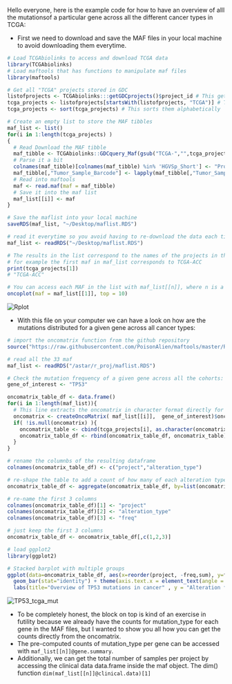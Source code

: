 Hello everyone, here is the example code for how to have an overview of alll the mutationsof a particular gene across all the different cancer types in TCGA:

- First we need to download and save the MAF files in your local machine to avoid downloading them everytime.

```R
# Load TCGAbiolinks to access and download TCGA data
library(TCGAbiolinks)
# Load maftools that has functions to manipulate maf files
library(maftools)

# Get all "TCGA" projects stored in GDC
listofprojects <- TCGAbiolinks:::getGDCprojects()$project_id # This gets all the projects in GDC
tcga_projects <- listofprojects[startsWith(listofprojects, "TCGA")] # This selects only project names that start with TCGA
tcga_projects <- sort(tcga_projects) # This sorts them alphabetically

# Create an empty list to store the MAF tibbles
maf_list <- list()
for(i in 1:length(tcga_projects) )
{
  # Read Download the MAF tibble
  maf_tibble <- TCGAbiolinks::GDCquery_Maf(gsub("TCGA-","",tcga_projects[i]), pipelines = "mutect2")
  # Parse it a bit
  colnames(maf_tibble)[colnames(maf_tibble) %in% 'HGVSp_Short'] <- "Protein_Change"
  maf_tibble[,"Tumor_Sample_Barcode"] <- lapply(maf_tibble[,"Tumor_Sample_Barcode"], function(x) substr(x, 1, 12) )
  # Read into maftools
  maf <- read.maf(maf = maf_tibble)
  # Save it into the maf list
  maf_list[[i]] <- maf
}

# Save the maflist into your local machine
saveRDS(maf_list, "~/Desktop/maflist.RDS")

# read it everytime so you avoid having to re-download the data each time
maf_list <- readRDS("~/Desktop/maflist.RDS")

# The results in the list correspond to the names of the projects in the vector "tcga_projects"
# for example the first maf in maf_list corresponds to TCGA-ACC
print(tcga_projects[1])
# "TCGA-ACC"

# You can access each MAF in the list with maf_list[[n]], where n is a number in the list, for example:
oncoplot(maf = maf_list[[1]], top = 10)
```

![Rplot](https://user-images.githubusercontent.com/1195488/133899519-7a36833d-7a0a-4f9f-936a-d0e5302b57b5.png)

- With this file on your computer we can have a look on how are the mutations distributed for a given gene across all cancer types: 

```R
# import the oncomatrix function from the github repository
source("https://raw.githubusercontent.com/PoisonAlien/maftools/master/R/oncomatrix.R")

# read all the 33 maf
maf_list <- readRDS("/astar/r_proj/maflist.RDS")

# Check the mutation frequency of a given gene across all the cohorts:
gene_of_interest <- "TP53"

oncomatrix_table_df <- data.frame()
for(i in 1:length(maf_list)){
  # This line extracts the oncomatrix in character format directly for the gene_of_interest
  oncomatrix <- createOncoMatrix( maf_list[[i]],  gene_of_interest)$oncoMatrix
  if( !is.null(oncomatrix) ){
    oncomatrix_table <- cbind(tcga_projects[i], as.character(oncomatrix) )
    oncomatrix_table_df <- rbind(oncomatrix_table_df, oncomatrix_table)
  }
}

# rename the columnbs of the resulting dataframe
colnames(oncomatrix_table_df) <- c("project","alteration_type")

# re-shape the table to add a count of how many of each alteration types are there per project (cancer type)
oncomatrix_table_df <- aggregate(oncomatrix_table_df, by=list(oncomatrix_table_df$project, oncomatrix_table_df$alteration_type), FUN=length)

# re-name the first 3 columns
colnames(oncomatrix_table_df)[1] <- "project"
colnames(oncomatrix_table_df)[2] <- "alteration_type"
colnames(oncomatrix_table_df)[3] <- "freq"

# just keep the first 3 columns
oncomatrix_table_df <- oncomatrix_table_df[,c(1,2,3)]

# load ggplot2
library(ggplot2)

# Stacked barplot with multiple groups
ggplot(data=oncomatrix_table_df, aes(x=reorder(project, -freq,sum), y=freq, fill=alteration_type)) +
  geom_bar(stat="identity") + theme(axis.text.x = element_text(angle = 90, vjust = 0.5, hjust=1)) +
  labs(title="Overview of TP53 mutations in cancer" , y = "Alteration frequency", x = "TCGA projects")

```
![TP53_tcga_mut](https://user-images.githubusercontent.com/1195488/133906603-71d9a033-fa23-4a2d-8107-38fb04bbdf03.png)


- To be completely honest, the block on top is kind of an exercise in futility because we already have the counts for mutation_type for each gene in the MAF files, but I wanted to show you all how you can get the counts directly from the oncomatrix. 
- The pre-computed counts of mutation_type per gene can be accessed with `maf_list[[n]]@gene.summary`.
- Additionally, we can get the total number of samples per project by accessing the clinical data data.frame inside the maf object. The dim() function  `dim(maf_list[[n]]@clinical.data)[1]`
